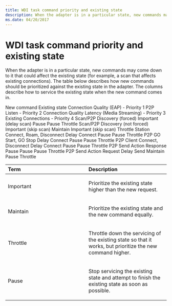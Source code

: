 ```yaml
---
title: WDI task command priority and existing state
description: When the adapter is in a particular state, new commands may come down to it that could affect the existing state (for example, a scan that affects existing connections).
ms.date: 04/20/2017
---
```


# WDI task command priority and existing state


When the adapter is in a particular state, new commands may come down to it that could affect the existing state (for example, a scan that affects existing connections). The table below describes how new commands should be prioritized against the existing state in the adapter. The columns describe how to service the existing state when the new command comes in.

New command
Existing state
Connection Quality (EAP) - Priority 1
P2P Listen - Priority 2
Connection Quality Latency (Media Streaming) - Priority 3
Existing Connections - Priority 4
Scan/P2P Discovery (forced)
Important (delay scan)
Pause
Pause
Throttle
Scan/P2P Discovery (not forced)
Important (skip scan)
Maintain
Important (skip scan)
Throttle
Station Connect, Roam, Disconnect
Delay Connect
Pause
Pause
Throttle
P2P GO Start, GO Stop
Delay Connect
Pause
Pause
Throttle
P2P Client Connect, Disconnect
Delay Connect
Pause
Pause
Throttle
P2P Send Action Response
Pause
Pause
Pause
Throttle
P2P Send Action Request
Delay Send
Maintain
Pause
Throttle
 

<table>
<colgroup>
<col width="50%" />
<col width="50%" />
</colgroup>
<thead>
<tr class="header">
<th align="left">Term</th>
<th align="left">Description</th>
</tr>
</thead>
<tbody>
<tr class="odd">
<td align="left"><p>Important</p></td>
<td align="left"><p>Prioritize the existing state higher than the new request.</p></td>
</tr>
<tr class="even">
<td align="left"><p>Maintain</p></td>
<td align="left"><p>Prioritize the existing state and the new command equally.</p></td>
</tr>
<tr class="odd">
<td align="left"><p>Throttle</p></td>
<td align="left"><p>Throttle down the servicing of the existing state so that it works, but prioritize the new command higher.</p></td>
</tr>
<tr class="even">
<td align="left"><p>Pause</p></td>
<td align="left"><p>Stop servicing the existing state and attempt to finish the existing state as soon as possible.</p></td>
</tr>
</tbody>
</table>

 

 

 






